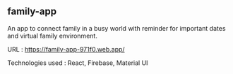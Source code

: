 ## family-app

An app to connect family in a busy world with reminder for important dates and virtual family environment.

URL : https://family-app-971f0.web.app/

Technologies used : React, Firebase, Material UI
